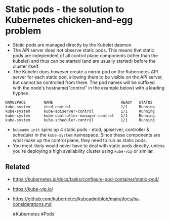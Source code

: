 # Static pods - the solution to Kubernetes chicken-and-egg problem

* Static pods are managed directly by the Kubelet daemon.
* The API server does *not* observe static pods. This means that static
  pods are independent of all control plane components (other than the
  kubelet) and thus can be started (and are usually started) before the
  cluster itself.
* The Kubelet does however create a mirror pod on the Kubernetes API
  server for each static pod, allowing them to be visible on the API
  server, but cannot be controlled from there. The pod names will be
  suffixed with the node's hostname("control" in the example below) with
  a leading hyphen.

```
NAMESPACE        NAME                              READY   STATUS
kube-system      etcd-control                      1/1     Running
kube-system      kube-apiserver-control            1/1     Running
kube-system      kube-controller-manager-control   1/1     Running
kube-system      kube-scheduler-control            1/1     Running
```

* `kubeadm init` spins up 4 static pods - etcd, apiserver, controller &
  scheduler in the `kube-system` namespace. Since these components are
  what make up the control plane, they need to run as static pods.
* You most likely would never have to deal with static pods directly,
  unless you're deploying a high availability cluster using `kube-vip` or
  similar.

## Related

* <https://kubernetes.io/docs/tasks/configure-pod-container/static-pod/>
* <https://kube-vip.io/>
* <https://github.com/kubernetes/kubeadm/blob/main/docs/ha-considerations.md>

    #Kubernetes #Pods
